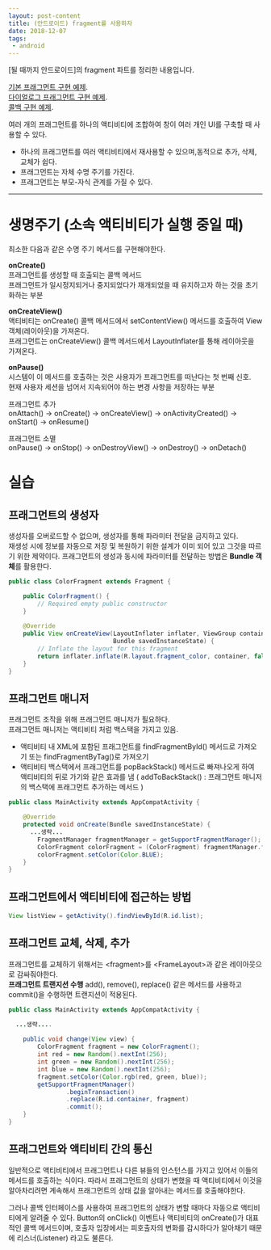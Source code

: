```yaml
---
layout: post-content
title: (안드로이드) fragment를 사용하자
date: 2018-12-07
tags:
 - android
---
```


[될 때까지 안드로이드]의 fragment 파트를 정리한 내용입니다.

[기본 프래그먼트 구현 예제](https://github.com/devgaram/androidExample/tree/master/fragmentexam).    
[다이얼로그 프래그먼트 구현 예제](https://github.com/devgaram/androidExample/tree/master/exitdialogfragment).    
[콜백 구현 예제](https://github.com/devgaram/androidExample/tree/master/callbackexam).    

여러 개의 프래그먼트를 하나의 액티비티에 조합하여 창이 여러 개인 UI를 구축할 때 사용할 수 있다.
* 하나의 프래그먼트를 여러 액티비티에서 재사용할 수 있으며,동적으로 추가, 삭제, 교체가 쉽다.    
* 프래그먼트는 자체 수명 주기를 가진다.
* 프래그먼트는 부모-자식 관계를 가질 수 있다.

---

# 생명주기 (소속 액티비티가 실행 중일 때)

최소한 다음과 같은 수명 주기 메서드를 구현해야한다.

**onCreate()**    
프래그먼트를 생성할 때 호출되는 콜백 메서드   
프래그먼트가 일시정지되거나 중지되었다가 재개되었을 때 유지하고자 하는 것을 초기화하는 부분

**onCreateView()**    
액티비티는 onCreate() 콜백 메서드에서 setContentView() 메서드를 호출하여 View 객체(레이아웃)을 가져온다.    
프래그먼트는 onCreateView() 콜백 메서드에서 LayoutInflater를 통해 레이아웃을 가져온다. 

**onPause()**    
시스템이 이 메서드를 호출하는 것은 사용자가 프래그먼트를 떠난다는 첫 번째 신호.   
현재 사용자 세션을 넘어서 지속되어야 하는 변경 사항을 저장하는 부분

프래그먼트 추가   
onAttach() -> onCreate() -> onCreateView() -> onActivityCreated() -> onStart() -> onResume()

프래그먼트 소멸     
onPause() -> onStop() -> onDestroyView() -> onDestroy() -> onDetach()

# 실습

## 프래그먼트의 생성자
생성자를 오버로드할 수 없으며, 생성자를 통해 파라미터 전달을 금지하고 있다.    
재생성 시에 정보를 자동으로 저장 및 복원하기 위한 설계가 이미 되어 있고 그것을 따르기 위한 제약이다. 
프래그먼트의 생성과 동시에 파라미터를 전달하는 방법은 **Bundle 객체**를 활용한다.

```java
public class ColorFragment extends Fragment {

    public ColorFragment() {
        // Required empty public constructor
    }
    
    @Override
    public View onCreateView(LayoutInflater inflater, ViewGroup container,
                             Bundle savedInstanceState) {
        // Inflate the layout for this fragment
        return inflater.inflate(R.layout.fragment_color, container, false);
    }
}
```


## 프래그먼트 매니저
프래그먼트 조작을 위해 프래그먼트 매니저가 필요하다.    
프래그먼트 매니저는 액티비티 처럼 백스택을 가지고 있음.
* 액티비티 내 XML에 포함된 프래그먼트를 findFragmentById() 메서드로 가져오기 또는 findFragmentByTag()로 가져오기
* 액티비티 백스택에서 프래그먼트를 popBackStack() 메서드로 빠져나오게 하여 액티비티의 뒤로 가기와 같은 효과를 냄 ( addToBackStack() : 프래그먼트 매니저의 백스택에 프래그먼트 추가하는 메서드 )

```java
public class MainActivity extends AppCompatActivity {

    @Override
    protected void onCreate(Bundle savedInstanceState) {
      ...생략...
        FragmentManager fragmentManager = getSupportFragmentManager();
        ColorFragment colorFragment = (ColorFragment) fragmentManager.findFragmentById(R.id.color_fragment);
        colorFragment.setColor(Color.BLUE);
    }
}
```
## 프래그먼트에서 액티비티에 접근하는 방법

```java
View listView = getActivity().findViewById(R.id.list);
```

## 프래그먼트 교체, 삭제, 추가
프래그먼트를 교체하기 위해서는 <fragment<fragment>>를 <FrameLayout<FrameLayout>>과 같은 레이아웃으로 감싸줘야한다.    
**프래그먼트 트랜지션 수행** add(), remove(), replace() 같은 메서드를 사용하고 commit()을 수행하면 트랜지션이 적용된다.
    
```java
public class MainActivity extends AppCompatActivity {

  ...생략....
  
    public void change(View view) {
        ColorFragment fragment = new ColorFragment();
        int red = new Random().nextInt(256);
        int green = new Random().nextInt(256);
        int blue = new Random().nextInt(256);
        fragment.setColor(Color.rgb(red, green, blue));
        getSupportFragmentManager()
                .beginTransaction()
                .replace(R.id.container, fragment)
                .commit();
    }
}
```

## 프래그먼트와 액티비티 간의 통신

일반적으로 액티비티에서 프래그먼트나 다른 뷰들의 인스턴스를 가지고 있어서 이들의 메서드를 호출하는 식이다. 따라서 프래그먼트의 상태가 변했을 때 액티비티에서 이것을 알아차리려면 계속해서 프래그먼트의 상태 값을 알아내는 메서드를 호출해야한다.


그러나 콜백 인터페이스를 사용하여 프래그먼트의 상태가 변할 때마다 자동으로 액티비티에게 알려줄 수 있다. 
Button의 onClick() 이벤트나 액티비티의 onCreate()가 대표적인 콜백 메서드이며, 호출자 입장에서는 피호출자의 변화를 감시하다가 알아채기 때문에 리스너(Listener) 라고도 불른다.

